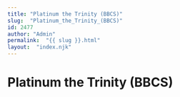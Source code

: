 ```yaml
---
title: "Platinum the Trinity (BBCS)"
slug:  "Platinum_the_Trinity_(BBCS)"
id: 2477
author: "Admin"
permalink:  "{{ slug }}.html"
layout:  "index.njk"
---
```


# Platinum the Trinity (BBCS)
